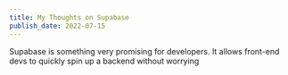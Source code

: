 ```yaml
---
title: My Thoughts on Supabase
publish_date: 2022-07-15
---
```


Supabase is something very promising for developers. It allows front-end devs to quickly spin up a backend without worrying
